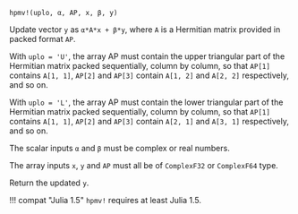 ```
hpmv!(uplo, α, AP, x, β, y)
```

Update vector `y` as `α*A*x + β*y`, where `A` is a Hermitian matrix provided in packed format `AP`.

With `uplo = 'U'`, the array AP must contain the upper triangular part of the Hermitian matrix packed sequentially, column by column, so that `AP[1]` contains `A[1, 1]`, `AP[2]` and `AP[3]` contain `A[1, 2]` and `A[2, 2]` respectively, and so on.

With `uplo = 'L'`, the array AP must contain the lower triangular part of the Hermitian matrix packed sequentially, column by column, so that `AP[1]` contains `A[1, 1]`, `AP[2]` and `AP[3]` contain `A[2, 1]` and `A[3, 1]` respectively, and so on.

The scalar inputs `α` and `β` must be complex or real numbers.

The array inputs `x`, `y` and `AP` must all be of `ComplexF32` or `ComplexF64` type.

Return the updated `y`.

!!! compat "Julia 1.5"
    `hpmv!` requires at least Julia 1.5.

